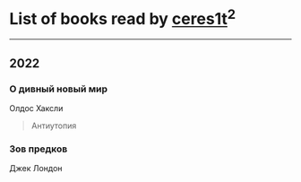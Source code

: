 # List of books read by [ceres1t](https://plus.google.com/u/0/100546060776709792770/)<sup>2</sup>
---

## 2022

### О дивный новый мир
Олдос Хаксли
> Антиутопия


### Зов предков
Джек Лондон



